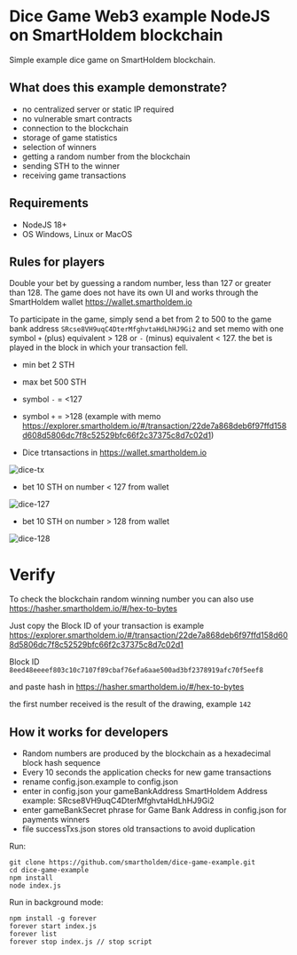 # Dice Game Web3 example NodeJS on SmartHoldem blockchain

Simple example dice game on SmartHoldem blockchain.

## What does this example demonstrate?

- no centralized server or static IP required
- no vulnerable smart contracts
- connection to the blockchain
- storage of game statistics
- selection of winners
- getting a random number from the blockchain
- sending STH to the winner
- receiving game transactions

## Requirements 
- NodeJS 18+
- OS Windows, Linux or MacOS

## Rules for players

Double your bet by guessing a random number, less than 127 or greater than 128.
The game does not have its own UI and works through the SmartHoldem wallet https://wallet.smartholdem.io

To participate in the game, simply send a bet from 2 to 500 to the game bank address `SRcse8VH9uqC4DterMfghvtaHdLhHJ9Gi2` and 
set memo with one symbol `+` (plus) equivalent > 128 or `-` (minus) equivalent < 127.
the bet is played in the block in which your transaction fell.

- min bet 2 STH
- max bet 500 STH
- symbol `-` = <127
- symbol `+` = >128 (example with memo https://explorer.smartholdem.io/#/transaction/22de7a868deb6f97ffd158d608d5806dc7f8c52529bfc66f2c37375c8d7c02d1)

- Dice trtansactions in https://wallet.smartholdem.io

![dice-tx](https://github.com/smartholdem/dice-game-example/assets/9394904/687fb180-110e-4185-b7ad-cc60190632f5)

- bet 10 STH on number < 127 from wallet

![dice-127](https://github.com/smartholdem/dice-game-example/assets/9394904/44ffc3ea-b747-45a1-a3d4-89e6a4af82f2)

- bet 10 STH on number > 128 from wallet

![dice-128](https://github.com/smartholdem/dice-game-example/assets/9394904/31133e56-b990-40c1-8e45-aea5cd0d5fd0)


# Verify

To check the blockchain random winning number you can also use https://hasher.smartholdem.io/#/hex-to-bytes

Just copy the Block ID of your transaction is example https://explorer.smartholdem.io/#/transaction/22de7a868deb6f97ffd158d608d5806dc7f8c52529bfc66f2c37375c8d7c02d1

Block ID `8eed48eeeef803c10c7107f89cbaf76efa6aae500ad3bf2378919afc70f5eef8`

and paste hash in https://hasher.smartholdem.io/#/hex-to-bytes

the first number received is the result of the drawing, example `142`

## How it works for developers
- Random numbers are produced by the blockchain as a hexadecimal block hash sequence
- Every 10 seconds the application checks for new game transactions
- rename config.json.example to config.json
- enter in config.json your gameBankAddress SmartHoldem Address example: SRcse8VH9uqC4DterMfghvtaHdLhHJ9Gi2
- enter gameBankSecret phrase for Game Bank Address in config.json for payments winners
- file successTxs.json stores old transactions to avoid duplication

Run:
```
git clone https://github.com/smartholdem/dice-game-example.git
cd dice-game-example
npm install
node index.js
```

Run in background mode:
```
npm install -g forever
forever start index.js
forever list
forever stop index.js // stop script
```
